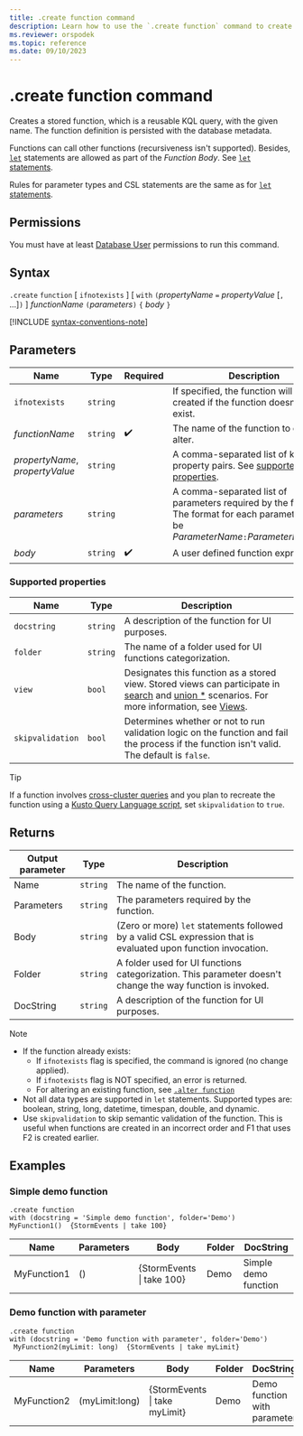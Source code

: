 ```yaml
---
title: .create function command
description: Learn how to use the `.create function` command to create a stored function.
ms.reviewer: orspodek
ms.topic: reference
ms.date: 09/10/2023
---
```

# .create function command

Creates a stored function, which is a reusable KQL query,  with the given name. The function definition is persisted with the database metadata.

Functions can call other functions (recursiveness isn't supported). Besides, [`let`](../query/let-statement.md) statements are allowed as part of the *Function Body*. See [`let` statements](../query/let-statement.md).

Rules for parameter types and CSL statements are the same as for [`let` statements](../query/let-statement.md).

## Permissions

You must have at least [Database User](access-control/role-based-access-control.md) permissions to run this command.

## Syntax

`.create` `function` [ `ifnotexists` ] [ `with` `(`*propertyName* `=` *propertyValue* [`,` ...]`)` ]
*functionName* `(`*parameters*`)` `{` *body* `}`

[!INCLUDE [syntax-conventions-note](../../includes/syntax-conventions-note.md)]

## Parameters

|Name|Type|Required|Description|
|--|--|--|--|
| `ifnotexists` | `string` | | If specified, the function will only be created if the function doesn't yet exist.|
|*functionName* | `string` |  :heavy_check_mark: | The name of the function to create or alter.|
| *propertyName*, *propertyValue* | `string` | | A comma-separated list of key-value property pairs. See [supported properties](#supported-properties).|
|*parameters*  | `string` | | A comma-separated list of parameters required by the function. The format for each parameter must be *ParameterName*`:`*ParameterDataType*.|
|*body*| `string` |  :heavy_check_mark: | A user defined function expression.|

### Supported properties

|Name|Type|Description|
|--|--|--|
|`docstring`| `string` |A description of the function for UI purposes.|
|`folder`| `string` |The name of a folder used for UI functions categorization.|
|`view`| `bool` |Designates this function as a stored view. Stored views can participate in [search](../query/search-operator.md) and [union *](../query/union-operator.md) scenarios. For more information, see [Views](../query/schema-entities/views.md).|
|`skipvalidation`| `bool` |Determines whether or not to run validation logic on the function and fail the process if the function isn't valid. The default is `false`.|

> [!TIP]
> If a function involves [cross-cluster queries](../query/cross-cluster-or-database-queries.md) and you plan to recreate the function using a [Kusto Query Language script](../../database-script.md), set `skipvalidation` to `true`.

## Returns

|Output parameter |Type |Description|
|---|---|---|
|Name | `string` |The name of the function.
|Parameters  | `string` |The parameters required by the function.
|Body  | `string` |(Zero or more) `let` statements followed by a valid CSL expression that is evaluated upon function invocation.
|Folder| `string` |A folder used for UI functions categorization. This parameter doesn't change the way function is invoked.
|DocString| `string` |A description of the function for UI purposes.

> [!NOTE]
>
> * If the function already exists:
>   * If `ifnotexists` flag is specified, the command is ignored (no change applied).
>   * If `ifnotexists` flag is NOT specified, an error is returned.
>   * For altering an existing function, see [`.alter function`](alter-function.md)
> * Not all data types are supported in `let` statements. Supported types are: boolean, string, long, datetime, timespan, double, and dynamic.
> * Use `skipvalidation` to skip semantic validation of the function. This is useful when functions are created in an incorrect order and F1 that uses F2 is created earlier.

## Examples

### Simple demo function

```kusto
.create function 
with (docstring = 'Simple demo function', folder='Demo')
MyFunction1()  {StormEvents | take 100}
```

|Name|Parameters|Body|Folder|DocString|
|---|---|---|---|---|
|MyFunction1|()|{StormEvents &#124; take 100}|Demo|Simple demo function|

### Demo function with parameter

```kusto
.create function
with (docstring = 'Demo function with parameter', folder='Demo')
 MyFunction2(myLimit: long)  {StormEvents | take myLimit}
```

|Name|Parameters|Body|Folder|DocString|
|---|---|---|---|---|
|MyFunction2|(myLimit:long)|{StormEvents &#124; take myLimit}|Demo|Demo function with parameter|
